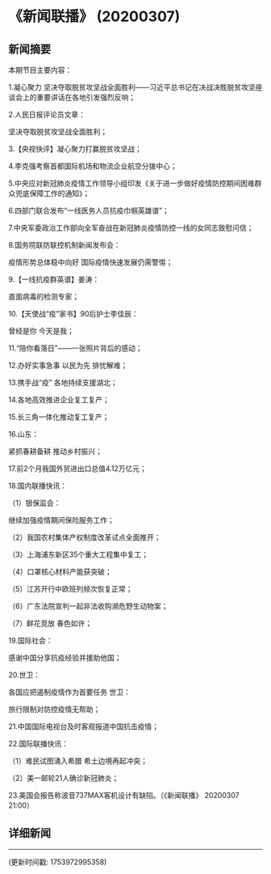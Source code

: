 # 《新闻联播》 (20200307)

## 新闻摘要

本期节目主要内容：

1.凝心聚力 坚决夺取脱贫攻坚战全面胜利——习近平总书记在决战决胜脱贫攻坚座谈会上的重要讲话在各地引发强烈反响；

2.人民日报评论员文章：

坚决夺取脱贫攻坚战全面胜利；

3.【央视快评】凝心聚力打赢脱贫攻坚战；

4.李克强考察首都国际机场和物流企业航空分拨中心；

5.中央应对新冠肺炎疫情工作领导小组印发《关于进一步做好疫情防控期间困难群众兜底保障工作的通知》；

6.四部门联合发布“一线医务人员抗疫巾帼英雄谱”；

7.中央军委政治工作部向全军奋战在新冠肺炎疫情防控一线的女同志致慰问信；

8.国务院联防联控机制新闻发布会：

疫情形势总体稳中向好 国际疫情快速发展仍需警惕；

9.【一线抗疫群英谱】姜涛：

直面病毒的检测专家；

10.【天使战“疫”家书】90后护士李佳辰：

曾经是你 今天是我；

11.“陪你看落日”——一张照片背后的感动；

12.办好实事急事 以民为先 排忧解难；

13.携手战“疫” 各地持续支援湖北；

14.各地高效推进企业复工复产；

15.长三角一体化推动复工复产；

16.山东：

紧抓春耕备耕 推动乡村振兴；

17.前2个月我国外贸进出口总值4.12万亿元；

18.国内联播快讯：

（1）银保监会：

继续加强疫情期间保险服务工作；

（2）我国农村集体产权制度改革试点全面推开；

（3）上海浦东新区35个重大工程集中复工；

（4）口罩核心材料产能获突破；

（5）江苏开行中欧班列频次恢复正常；

（6）广东法院宣判一起非法收购濒危野生动物案；

（7）鲜花竞放 春色如许；

19.国际社会：

感谢中国分享抗疫经验并援助他国；

20.世卫：

各国应把遏制疫情作为首要任务 世卫：

旅行限制对防控疫情无帮助；

21.中国国际电视台及时客观报道中国抗击疫情；

22.国际联播快讯：

（1）难民试图涌入希腊 希土边境再起冲突；

（2）美一邮轮21人确诊新冠肺炎；

23.美国会报告称波音737MAX客机设计有缺陷。（《新闻联播》 20200307 21:00）

## 详细新闻

---

(更新时间戳: 1753972995358)

